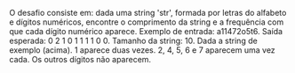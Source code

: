 O desafio consiste em: dada uma string 'str', formada por letras do alfabeto e dígitos numéricos, encontre o comprimento da string e a frequência com que cada dígito numérico aparece.
Exemplo de entrada: a11472o5t6.
Saída esperada: 0 2 1 0 1 1 1 1 0 0.
Tamanho da string: 10.
Dada a string de exemplo (acima).
1 aparece duas vezes.
2, 4, 5, 6 e 7 aparecem uma vez cada.
Os outros dígitos não aparecem.